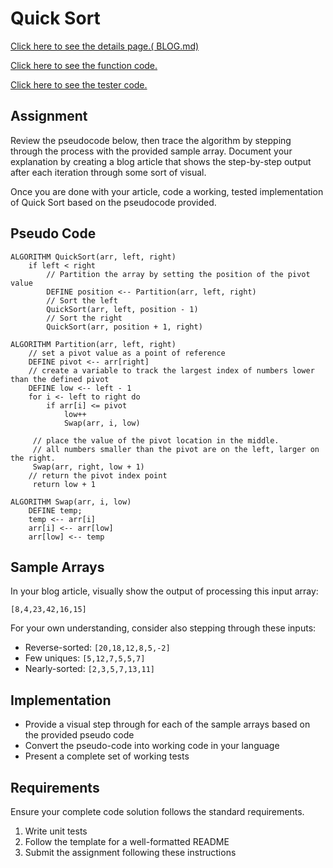 # Quick Sort

[Click here to see the details page.( BLOG.md)](BLOG.md)

[Click here to see the function code.](quick_sort.py)

[Click here to see the tester code.](../../../tests/challenges/quick_sort/test_quick_sort.py)

## Assignment

Review the pseudocode below, then trace the algorithm by stepping through the process with the provided sample array. Document your explanation by creating a blog article that shows the step-by-step output after each iteration through some sort of visual.

Once you are done with your article, code a working, tested implementation of Quick Sort based on the pseudocode provided.

## Pseudo Code

```Pseudo
ALGORITHM QuickSort(arr, left, right)
    if left < right
        // Partition the array by setting the position of the pivot value
        DEFINE position <-- Partition(arr, left, right)
        // Sort the left
        QuickSort(arr, left, position - 1)
        // Sort the right
        QuickSort(arr, position + 1, right)

ALGORITHM Partition(arr, left, right)
    // set a pivot value as a point of reference
    DEFINE pivot <-- arr[right]
    // create a variable to track the largest index of numbers lower than the defined pivot
    DEFINE low <-- left - 1
    for i <- left to right do
        if arr[i] <= pivot
            low++
            Swap(arr, i, low)

     // place the value of the pivot location in the middle.
     // all numbers smaller than the pivot are on the left, larger on the right.
     Swap(arr, right, low + 1)
    // return the pivot index point
     return low + 1

ALGORITHM Swap(arr, i, low)
    DEFINE temp;
    temp <-- arr[i]
    arr[i] <-- arr[low]
    arr[low] <-- temp
```

## Sample Arrays

In your blog article, visually show the output of processing this input array:

```[8,4,23,42,16,15]```

For your own understanding, consider also stepping through these inputs:

- Reverse-sorted: ```[20,18,12,8,5,-2]```
- Few uniques: ```[5,12,7,5,5,7]```
- Nearly-sorted: ```[2,3,5,7,13,11]```

## Implementation

- Provide a visual step through for each of the sample arrays based on the provided pseudo code
- Convert the pseudo-code into working code in your language
- Present a complete set of working tests

## Requirements

Ensure your complete code solution follows the standard requirements.

1. Write unit tests
2. Follow the template for a well-formatted README
3. Submit the assignment following these instructions
